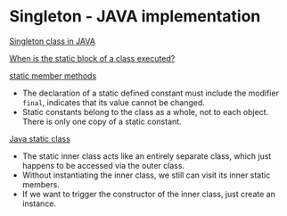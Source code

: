 # Singleton - JAVA implementation

[Singleton class in JAVA](https://stackoverflow.com/questions/2111768/singleton-class-in-java)

[When is the static block of a class executed?](https://stackoverflow.com/questions/9130461/when-is-the-static-block-of-a-class-executed)

[static member methods](https://www.csee.umbc.edu/courses/undergraduate/202/spring11/lectures/static-members-methods.pdf)

- The declaration of a static defined constant must include the modifier `final`, indicates that its value cannot be changed.
- Static constants belong to the class as a whole, not to each object. There is only one copy of a static constant.

[Java static class](https://www.caveofprogramming.com/java/java-static-class-tutorial.html)

- The static inner class acts like an entirely separate class, which just happens to be accessed via the outer class.
- Without instantiating the inner class, we still can visit its inner static members.
- If we want to trigger the constructor of the inner class, just create an instance.